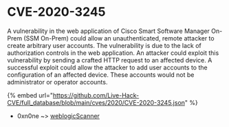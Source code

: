 # CVE-2020-3245

A vulnerability in the web application of Cisco Smart Software Manager On-Prem (SSM On-Prem) could allow an unauthenticated, remote attacker to create arbitrary user accounts. The vulnerability is due to the lack of authorization controls in the web application. An attacker could exploit this vulnerability by sending a crafted HTTP request to an affected device. A successful exploit could allow the attacker to add user accounts to the configuration of an affected device. These accounts would not be administrator or operator accounts.

{% embed url="https://github.com/Live-Hack-CVE/full_database/blob/main/cves/2020/CVE-2020-3245.json" %}


* 0xn0ne ~> [weblogicScanner](https://zeste.alice-snow.ru/2020/database/cve-2020-3245/weblogicscanner-0xn0ne)